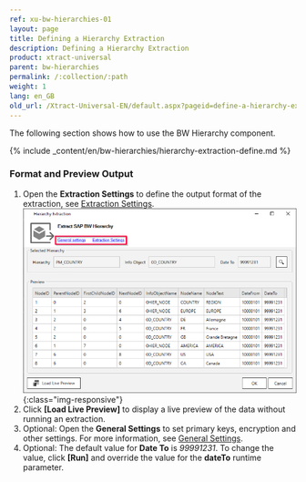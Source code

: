 ```yaml
---
ref: xu-bw-hierarchies-01
layout: page
title: Defining a Hierarchy Extraction
description: Defining a Hierarchy Extraction
product: xtract-universal
parent: bw-hierarchies
permalink: /:collection/:path
weight: 1
lang: en_GB
old_url: /Xtract-Universal-EN/default.aspx?pageid=define-a-hierarchy-extraction
---
```

The following section shows how to use the BW Hierarchy component.

{% include _content/en/bw-hierarchies/hierarchy-extraction-define.md %}

### Format and Preview Output

1. Open the **Extraction Settings** to define the output format of the extraction, see [Extraction Settings](./hierarchies-extraction-settings).<br>
![Settings Hierarchy](/img/content/xu/hierarchy-settings.png){:class="img-responsive"}
2. Click **[Load Live Preview]** to display a live preview of the data without running an extraction.
3. Optional: Open the **General Settings** to set primary keys, encryption and other settings. For more information, see [General Settings](../getting-started/general-settings). 
4. Optional: The default value for **Date To** is *99991231*. To change the value, click **[Run]** and override the value for the **dateTo** runtime parameter.

